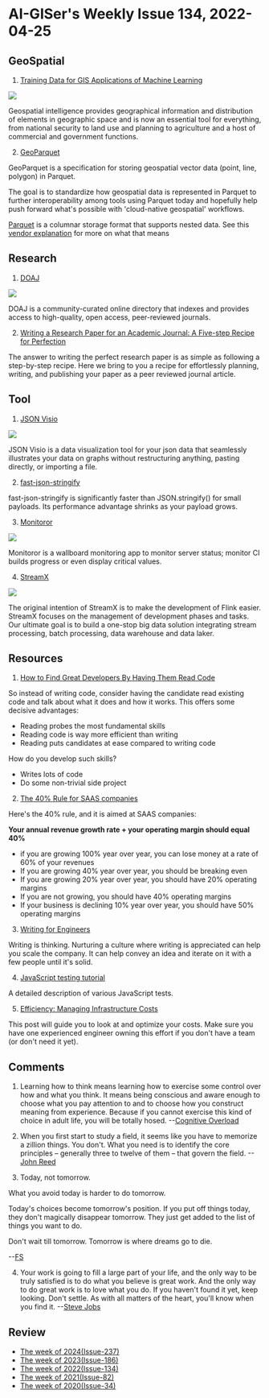 # AI-GISer's Weekly Issue 134, 2022-04-25

## GeoSpatial

1. [Training Data for GIS Applications of Machine Learning](https://www.geospatialworld.net/blogs/training-data-for-gis-applications-of-machine-learning/)

![](https://geospatialmedia.s3.amazonaws.com/wp-content/uploads/2020/08/GIS-Story-1-1024x576-864x486-1.jpg)

Geospatial intelligence provides geographical information and distribution of elements in geographic space and is now an essential tool for everything, from national security to land use and planning to agriculture and a host of commercial and government functions.

2. [GeoParquet](https://github.com/opengeospatial/geoparquet)

GeoParquet is a specification for storing geospatial vector data (point, line, polygon) in Parquet.

The goal is to standardize how geospatial data is represented in Parquet to further interoperability among tools using Parquet today and hopefully help push forward what's possible with 'cloud-native geospatial' workflows.

[Parquet](https://github.com/apache/parquet-format) is a columnar storage format that supports nested data. See this [vendor explanation](https://databricks.com/glossary/what-is-parquet) for more on what that means

## Research

1. [DOAJ](https://doaj.org/)

![](https://cdn.beekka.com/blogimg/asset/202108/bg2021082404.jpg)

DOAJ is a community-curated online directory that indexes and provides access to high-quality, open access, peer-reviewed journals.

2. [Writing a Research Paper for an Academic Journal: A Five-step Recipe for Perfection](https://www.aje.com/arc/writing-a-research-paper-for-an-academic-journal-a-five-step-recipe-for-perfection/)

The answer to writing the perfect research paper is as simple as following a step-by-step recipe. Here we bring to you a recipe for effortlessly planning, writing, and publishing your paper as a peer reviewed journal article.

## Tool

1. [JSON Visio](https://github.com/AykutSarac/jsonvisio.com)

![](https://github.com/AykutSarac/jsonvisio.com/raw/main/public/preview_2.png)

JSON Visio is a data visualization tool for your json data that seamlessly illustrates your data on graphs without restructuring anything, pasting directly, or importing a file.

2. [fast-json-stringify](https://github.com/fastify/fast-json-stringify)

fast-json-stringify is significantly faster than JSON.stringify() for small payloads. Its performance advantage shrinks as your payload grows.

3. [Monitoror](https://github.com/monitoror/monitoror)

![](https://img.hellogithub.com/i/GxQ8Tyi5W4bJ6mE.png)

Monitoror is a wallboard monitoring app to monitor server status; monitor CI builds progress or even display critical values.

4. [StreamX](https://github.com/streamxhub/streamx)

![](https://user-images.githubusercontent.com/13284744/142746863-856ef1cd-fa0e-4010-b359-c16ca2ad2fb7.png)

The original intention of StreamX is to make the development of Flink easier. StreamX focuses on the management of development phases and tasks. Our ultimate goal is to build a one-stop big data solution integrating stream processing, batch processing, data warehouse and data laker.

## Resources

1. [How to Find Great Developers By Having Them Read Code](https://freakingrectangle.com/2022/04/15/how-to-freaking-hire-great-developers/)

So instead of writing code, consider having the candidate read existing code and talk about what it does and how it works. This offers some decisive advantages:

- Reading probes the most fundamental skills
- Reading code is way more efficient than writing
- Reading puts candidates at ease compared to writing code

How do you develop such skills?

- Writes lots of code
- Do some non-trivial side project

2. [The 40% Rule for SAAS companies](https://avc.com/2015/02/the-40-rule/)

Here's the 40% rule, and it is aimed at SAAS companies:

**Your annual revenue growth rate + your operating margin should equal 40%**

- if you are growing 100% year over year, you can lose money at a rate of 60% of your revenues
- If you are growing 40% year over year, you should be breaking even
- If you are growing 20% year over year, you should have 20% operating margins
- If you are not growing, you should have 40% operating margins
- If your business is declining 10% year over year, you should have 50% operating margins

3. [Writing for Engineers](https://www.heinrichhartmann.com/posts/writing/)

Writing is thinking. Nurturing a culture where writing is appreciated can help you scale the company. It can help convey an idea and iterate on it with a few people until it's solid.

4. [JavaScript testing tutorial](https://wanago.io/courses/javascript-testing-tutorial/)

A detailed description of various JavaScript tests.

5. [Efficiency: Managing Infrastructure Costs](https://infraeng.dev/efficiency/)

This post will guide you to look at and optimize your costs. Make sure you have one experienced engineer owning this effort if you don't have a team (or don't need it yet).

## Comments

1. Learning how to think means learning how to exercise some control over how and what you think. It means being conscious and aware enough to choose what you pay attention to and to choose how you construct meaning from experience. Because if you cannot exercise this kind of choice in adult life, you will be totally hosed.
   --[Cognitive Overload](https://fs.blog/the-history-of-cognitive-overload/)

2. When you first start to study a field, it seems like you have to memorize a zillion things. You don't. What you need is to identify the core principles – generally three to twelve of them – that govern the field.
   --[John Reed](https://fs.blog/brain-food/april-17-2022/)

3. Today, not tomorrow.

What you avoid today is harder to do tomorrow.

Today's choices become tomorrow's position. If you put off things today, they don't magically disappear tomorrow. They just get added to the list of things you want to do.

Don't wait till tomorrow. Tomorrow is where dreams go to die.

--[FS](https://fs.blog/brain-food/april-17-2022/)

4. Your work is going to fill a large part of your life, and the only way to be truly satisfied is to do what you believe is great work. And the only way to do great work is to love what you do. If you haven't found it yet, keep looking. Don't settle. As with all matters of the heart, you'll know when you find it.
   --[Steve Jobs](https://www.brainyquote.com/quotes/steve_jobs_416859)

## Review

- [The week of 2024(Issue-237)](../2024/issue-237.md)
- [The week of 2023(Issue-186)](../2023/issue-186.md)
- [The week of 2022(Issue-134)](../2022/issue-134.md)
- [The week of 2021(Issue-82)](../2021/issue-82.md)
- [The week of 2020(Issue-34)](../2020/issue-33.md)
